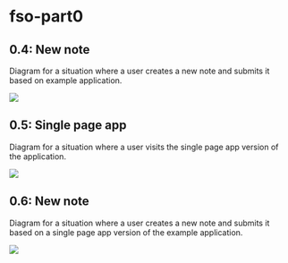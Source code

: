 # fso-part0

## 0.4: New note

Diagram for a situation where a user creates a new note and submits it based on example application.

[![](https://mermaid.ink/img/pako:eNqtlMtu2zAQRX9lwG0t6-FNQqBeJGmbRZsEtVaBgIKRRhVTimTJYeLA8L-XtF0YBoI8EGslgaPDc0firFhrOmScefwbULd4IcVvJ8ZGw-66MoSgsCcwPZwriZo4fDVuBB_uRknwGTpBgoOOhRwIPe1f3tZn8_mnBboHdBwu6_oGbq4XNQxE1vM89xQ6iX7a-umAykv9R057meNSjFahsDbX-Pgr0ffcLS1L4P9KP9Fboz2CJ0HBw6yoQJlWkDSawwEuovyrjt--vEvxkLnze0GvKgoO50ZT2pue7KZ1S8oHGtUrzT9z5tEnTytcBF7WP75DLxUeOdIopI7LR0l1gDme3f1H5SJJye0_kt-LB-FbJy29tf-4xDbE7w47Gcjmm7MQb40-ct5nuB9PHHGwarfrHBq2ObxskkJgeq6KqsrKMiuLuiz5rODVyfS0mt02bP22Hu1blMYMCN2BQ92h80ADwkYgJWs0m7ARXWxkF4fRKtGjzoAjNiyZdNiLoKJco9exVAQyiyfdMk4u4IQFm5R3s4vxXiiP63-a3pyQ?type=png)](https://mermaid.live/edit#pako:eNqtlMtu2zAQRX9lwG0t6-FNQqBeJGmbRZsEtVaBgIKRRhVTimTJYeLA8L-XtF0YBoI8EGslgaPDc0firFhrOmScefwbULd4IcVvJ8ZGw-66MoSgsCcwPZwriZo4fDVuBB_uRknwGTpBgoOOhRwIPe1f3tZn8_mnBboHdBwu6_oGbq4XNQxE1vM89xQ6iX7a-umAykv9R057meNSjFahsDbX-Pgr0ffcLS1L4P9KP9Fboz2CJ0HBw6yoQJlWkDSawwEuovyrjt--vEvxkLnze0GvKgoO50ZT2pue7KZ1S8oHGtUrzT9z5tEnTytcBF7WP75DLxUeOdIopI7LR0l1gDme3f1H5SJJye0_kt-LB-FbJy29tf-4xDbE7w47Gcjmm7MQb40-ct5nuB9PHHGwarfrHBq2ObxskkJgeq6KqsrKMiuLuiz5rODVyfS0mt02bP22Hu1blMYMCN2BQ92h80ADwkYgJWs0m7ARXWxkF4fRKtGjzoAjNiyZdNiLoKJco9exVAQyiyfdMk4u4IQFm5R3s4vxXiiP63-a3pyQ)


## 0.5: Single page app

Diagram for a situation where a user visits the single page app version of the application.

[![](https://mermaid.ink/img/pako:eNqtk71OwzAQx1_l5JWQVIxB6kBBdACEaDbCYCUX4uLYxncprapKPA0PxpNgt0CliqGi9Wb59Pt_WLcUla1R5ILwtUdT4aWSz152pYHvM9IKDZ8OhycT9DP0OYyL4h6urwpomR3lWUbc1woprShtUZMyLyptVIZz2TmN0rmMnNwSN5xI3LBzeEBy1hACseSe4GwwgJE1HIV54TAHxjlnLXd6i7mzjKCxYbAN_JAuvH2jaNJJH3jj4vYGGqVxNw8cGKiTyoRn2k0F_4gVMOfH9hcKT6eHugsgrSrJyppsKmeSKq8c7_sDOMeqZyRYdzWlIA615OjLmmPn_QN8eOSAg8dltRnIoRRpmpYiiSnw97pKPt8_nvYrZdtJ3DqQpgaPpg4P3CKs9WKQ0ohEdOhDcXVYzWWElyKMdFiKKFxjI3vNpSjNKozKnu1kYSqRs-8xEb2LDr83WeSN1ISrL5HqTY4?type=png)](https://mermaid.live/edit#pako:eNqtk71OwzAQx1_l5JWQVIxB6kBBdACEaDbCYCUX4uLYxncprapKPA0PxpNgt0CliqGi9Wb59Pt_WLcUla1R5ILwtUdT4aWSz152pYHvM9IKDZ8OhycT9DP0OYyL4h6urwpomR3lWUbc1woprShtUZMyLyptVIZz2TmN0rmMnNwSN5xI3LBzeEBy1hACseSe4GwwgJE1HIV54TAHxjlnLXd6i7mzjKCxYbAN_JAuvH2jaNJJH3jj4vYGGqVxNw8cGKiTyoRn2k0F_4gVMOfH9hcKT6eHugsgrSrJyppsKmeSKq8c7_sDOMeqZyRYdzWlIA615OjLmmPn_QN8eOSAg8dltRnIoRRpmpYiiSnw97pKPt8_nvYrZdtJ3DqQpgaPpg4P3CKs9WKQ0ohEdOhDcXVYzWWElyKMdFiKKFxjI3vNpSjNKozKnu1kYSqRs-8xEb2LDr83WeSN1ISrL5HqTY4)

## 0.6: New note

Diagram for a situation where a user creates a new note and submits it based on a single page app version of the example application.

[![](https://mermaid.ink/img/pako:eNqFkUtPwzAQhP_Kylea5tEDwoceKAdOUNGcUKTKSibEkNjBXvehqv8dhxb1iE_2rjUz--1J1LaBkMLjO8DUeNLqw6mhMnQ9L5ZBPVom29Kq1zAsaWUNx0vCxxGS1Dj2ulasrUk_vTV0qi99SZVgeK7EjBrFmN5FVhRJnid5VuaFXCxktphn9w_vlTjfTC8-yXJ5t4HbwUl6Lss1rV83JXXMo5dp6jk0Gn5e-3mH3mvzpeetTnFQw9gjZkoN9lsT42_9qG7aF8VJ-2-aN_jRGg_yrDh4KrL8nwn_wfPo7N7DEQ6oQwRA2MU6dco0fSwnS5pieVIO5GAaODS019zRL76ISomZGOAGpZu4nNPkF1F2GFCJiWKDVoU-gq3MOX5Vge3maGoh2QXMRBgn3NddCtmq3uP8A1_4pGY?type=png)](https://mermaid.live/edit#pako:eNqFkUtPwzAQhP_Kylea5tEDwoceKAdOUNGcUKTKSibEkNjBXvehqv8dhxb1iE_2rjUz--1J1LaBkMLjO8DUeNLqw6mhMnQ9L5ZBPVom29Kq1zAsaWUNx0vCxxGS1Dj2ulasrUk_vTV0qi99SZVgeK7EjBrFmN5FVhRJnid5VuaFXCxktphn9w_vlTjfTC8-yXJ5t4HbwUl6Lss1rV83JXXMo5dp6jk0Gn5e-3mH3mvzpeetTnFQw9gjZkoN9lsT42_9qG7aF8VJ-2-aN_jRGg_yrDh4KrL8nwn_wfPo7N7DEQ6oQwRA2MU6dco0fSwnS5pieVIO5GAaODS019zRL76ISomZGOAGpZu4nNPkF1F2GFCJiWKDVoU-gq3MOX5Vge3maGoh2QXMRBgn3NddCtmq3uP8A1_4pGY)

